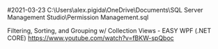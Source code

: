 ﻿#2021-03-23
C:\Users\alex.pigida\OneDrive\Documents\SQL Server Management Studio\Permission Management.sql

Filtering, Sorting, and Grouping w/ Collection Views - EASY WPF (.NET CORE)  https://www.youtube.com/watch?v=fBKW-spQboc